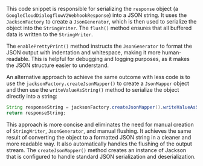 This code snippet is responsible for serializing the `response` object (a `GoogleCloudDialogflowV2WebhookResponse`) into a JSON string. It uses the `JacksonFactory` to create a `JsonGenerator`, which is then used to serialize the object into the `StringWriter`.  The `flush()` method ensures that all buffered data is written to the `StringWriter`.

The `enablePrettyPrint()` method instructs the `JsonGenerator` to format the JSON output with indentation and whitespace, making it more human-readable.  This is helpful for debugging and logging purposes, as it makes the JSON structure easier to understand.

An alternative approach to achieve the same outcome with less code is to use the `jacksonFactory.createJsonMapper()` to create a `JsonMapper` object and then use the `writeValueAsString()` method to serialize the object directly into a string:

```java
String responseString = jacksonFactory.createJsonMapper().writeValueAsString(response);
return responseString;
```

This approach is more concise and eliminates the need for manual creation of `StringWriter`, `JsonGenerator`, and manual flushing. It achieves the same result of converting the object to a formatted JSON string in a cleaner and more readable way. It also automatically handles the flushing of the output stream. The `createJsonMapper()` method creates an instance of Jackson that is configured to handle standard JSON serialization and deserialization.
